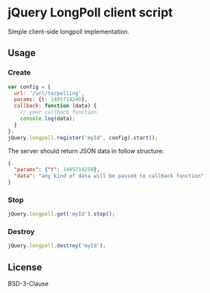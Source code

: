 # jQuery LongPoll client script

Simple client-side longpoll implementation.

## Usage

### Create

```javascript
var config = {
  url: '/url/to/polling',
  params: {t: 1485714246},
  callback: function (data) {
    // your callback function
    console.log(data);
  }
};
jQuery.longpoll.register('myId', config).start();
```

The server should return JSON data in follow structure:

```json
{
  "params": {"t": 1485714250}, 
  "data": "any kind of data will be passed to callback function"
}
```

### Stop

```javascript
jQuery.longpoll.get('myId').stop();
```

### Destroy

```javascript
jQuery.longpoll.destroy('myId');
```

License
-------
BSD-3-Clause
